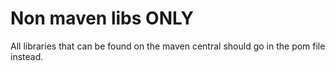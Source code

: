 # Non maven libs ONLY
All libraries that can be found on the maven central should go in the pom file instead.